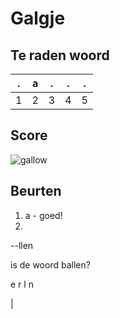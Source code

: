 # Galgje

## Te raden woord

|.|a|.|.|.|
|-|-|-|-|-|
|1|2|3|4|5|

## Score
![gallow](./images/1.png)

## Beurten
1. a - goed!
2. 



--llen

is de woord ballen?

e r l n

|